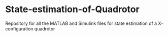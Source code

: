 # State-estimation-of-Quadrotor
Repository for all the MATLAB and Simulink files for state estimation of a X-configuration quadrotor
